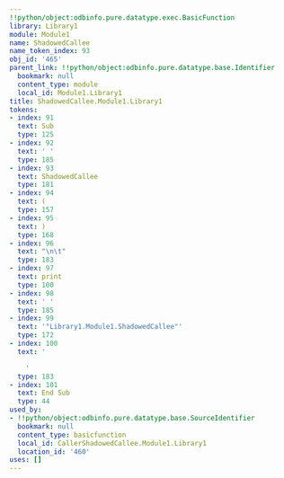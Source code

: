 ```yaml
---
!!python/object:odbinfo.pure.datatype.exec.BasicFunction
library: Library1
module: Module1
name: ShadowedCallee
name_token_index: 93
obj_id: '465'
parent_link: !!python/object:odbinfo.pure.datatype.base.Identifier
  bookmark: null
  content_type: module
  local_id: Module1.Library1
title: ShadowedCallee.Module1.Library1
tokens:
- index: 91
  text: Sub
  type: 125
- index: 92
  text: ' '
  type: 185
- index: 93
  text: ShadowedCallee
  type: 181
- index: 94
  text: (
  type: 157
- index: 95
  text: )
  type: 168
- index: 96
  text: "\n\t"
  type: 183
- index: 97
  text: print
  type: 100
- index: 98
  text: ' '
  type: 185
- index: 99
  text: '"Library1.Module1.ShadowedCallee"'
  type: 172
- index: 100
  text: '

    '
  type: 183
- index: 101
  text: End Sub
  type: 44
used_by:
- !!python/object:odbinfo.pure.datatype.base.SourceIdentifier
  bookmark: null
  content_type: basicfunction
  local_id: CallerShadowedCallee.Module1.Library1
  location_id: '460'
uses: []
---
```

